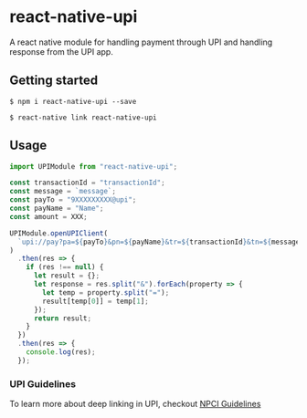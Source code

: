 # react-native-upi

A react native module for handling payment through UPI and handling response from the UPI app.

## Getting started

`$ npm i react-native-upi --save`

`$ react-native link react-native-upi`

## Usage

```javascript
import UPIModule from "react-native-upi";

const transactionId = "transactionId";
const message = `message`;
const payTo = "9XXXXXXXXX@upi";
const payName = "Name";
const amount = XXX;

UPIModule.openUPIClient(
  `upi://pay?pa=${payTo}&pn=${payName}&tr=${transactionId}&tn=${message}&am={amount}`
)
  .then(res => {
    if (res !== null) {
      let result = {};
      let response = res.split("&").forEach(property => {
        let temp = property.split("=");
        result[temp[0]] = temp[1];
      });
      return result;
    }
  })
  .then(res => {
    console.log(res);
  });
```

### UPI Guidelines

To learn more about deep linking in UPI, checkout [NPCI Guidelines](https://www.npci.org.in/sites/all/themes/npcl/images/PDF/UPI_Linking_Specs_ver_1.5.1.pdf "NPCI Guidelines")
